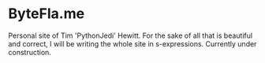 # ByteFla.me
Personal site of Tim 'PythonJedi' Hewitt. For the sake of all that is beautiful and correct, I will be writing the whole site in s-expressions. Currently under construction.
